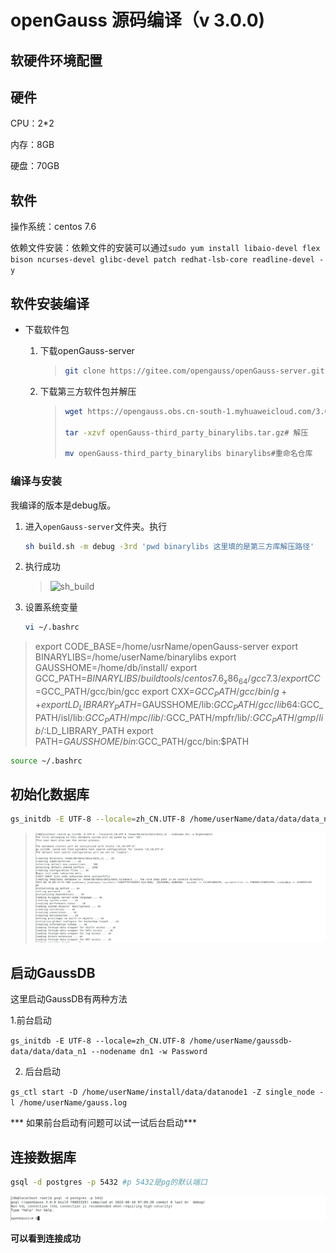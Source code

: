 # openGauss 源码编译（v 3.0.0)

## 软硬件环境配置

## 硬件

CPU：2*2

内存：8GB

硬盘：70GB

## 软件

操作系统：centos 7.6

依赖文件安装：依赖文件的安装可以通过`sudo yum install libaio-devel flex bison ncurses-devel glibc-devel patch redhat-lsb-core readline-devel -y`



##  软件安装编译

* 下载软件包

  1. 下载openGauss-server

     > ```bash
     > git clone https://gitee.com/opengauss/openGauss-server.git openGauss-server -b branchname #openGauss的代码仓库 branchname ：代码分支名称，缺省可不填，如需编译openGauss 2.1.0的代码，可加上-b 2.1.0的参数。
     > ```

   2. 下载第三方软件包并解压

      > ```bash
      > wget https://opengauss.obs.cn-south-1.myhuaweicloud.com/3.0.0/openGauss-third_party_binarylibs.tar.gz #下载第三方软件仓库
      > 
      > tar -xzvf openGauss-third_party_binarylibs.tar.gz# 解压
      > 
      > mv openGauss-third_party_binarylibs binarylibs#重命名仓库
      > ```
      >
      > 

### 编译与安装

我编译的版本是debug版。

1. 进入`openGauss-server`文件夹。执行

   ```  bash
   sh build.sh -m debug -3rd 'pwd binarylibs 这里填的是第三方库解压路径' 

2. 执行成功

   > ![sh_build](img/sh_build.jpg)

3. 设置系统变量

   ``` bash
   vi ~/.bashrc

> export CODE_BASE=/home/usrName/openGauss-server
> export BINARYLIBS=/home/userName/binarylibs
> export GAUSSHOME=/home/db/install/
> export GCC_PATH=$BINARYLIBS/buildtools/centos7.6_x86_64/gcc7.3/
> export CC=$GCC_PATH/gcc/bin/gcc
> export CXX=$GCC_PATH/gcc/bin/g++
> export LD_LIBRARY_PATH=$GAUSSHOME/lib:$GCC_PATH/gcc/lib64:$GCC_PATH/isl/lib:$GCC_PATH/mpc/lib/:$GCC_PATH/mpfr/lib/:$GCC_PATH/gmp/lib/:$LD_LIBRARY_PATH
> export PATH=$GAUSSHOME/bin:$GCC_PATH/gcc/bin:$PATH

```  bash
source ~/.bashrc 
```



## 初始化数据库

``` bash
gs_initdb -E UTF-8 --locale=zh_CN.UTF-8 /home/userName/data/data/data_n1 --nodename dn1 -w Bigdata@123 #-w 后面是设置数据库密码
```

> ![初始化数据库](img\初始化数据库.png)

##  启动GaussDB 

这里启动GaussDB有两种方法

1.前台启动 

 `gs_initdb -E UTF-8 --locale=zh_CN.UTF-8 /home/userName/gaussdb-data/data/data_n1 --nodename dn1 -w Password`

2. 后台启动

`gs_ctl start -D /home/userName/install/data/datanode1 -Z single_node -l /home/userName/gauss.log`

*** 如果前台启动有问题可以试一试后台启动***

## 连接数据库

```bash
gsql -d postgres -p 5432 #p 5432是pg的默认端口
```

![连接数据库](img\连接数据库.png)

**可以看到连接成功**